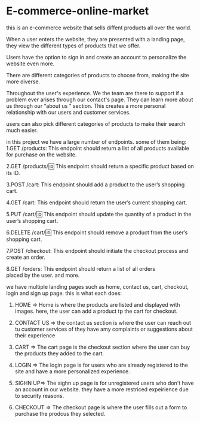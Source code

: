 # E-commerce-online-market

this is an e-commerce website that sells diffent products all over the world.

When a user enters the website, they are presented with a landing page, they view the different types of products that we offer. 

Users have the option to sign in and create an account to personalize the website even more.

There are different categories of products to choose from, making the site more diverse.

Throughout the user's experience. We the team are there to support if a problem ever arises through our contact's page. 
They can learn more about us through our “about us ” section. This creates a more personal relationship with our users and customer services.

users can also pick different categories of products to make their search much easier.

in this project we have a large number of endpoints. some of them being:
1.GET /products: This endpoint should return a list of all products available for purchase on the website.

2.GET /products/:id: This endpoint should return a specific product based on its ID.

3.POST /cart: This endpoint should add a product to the user’s shopping cart.

4.GET /cart: This endpoint should return the user’s current shopping cart.

5.PUT /cart/:id: This endpoint should update the quantity of a product in the user’s shopping cart.

6.DELETE /cart/:id: This endpoint should remove a product from the user’s shopping cart.

7.POST /checkout: This endpoint should initiate the checkout process and create an order.

8.GET /orders: This endpoint should return a list of all orders placed by the user.
and more.

we have multiple landing pages such as home, contact us, cart, checkout, login and sign up page. this is what each does:

1. HOME => Home is where the products are listed and displayed with images. here, the user can add a product tp the cart for checkout.

2. CONTACT US => the contact us section is where the user can reach out tu customer services of they have amy complaints or suggestions about their experience

3. CART => The cart page is the checkout section where the user can buy the products they added to the cart.

4. LOGIN => The login page is for users who are already registered to the site and have a more personalized experience.

5. SIGHN UP=> The sighn up page is for unregistered users who don't have an account in our website. they have a more restriced expeirience due to security reasons.

6. CHECKOUT => The checkout page is where the user fills out a form to purchase the prodcus they selected.

